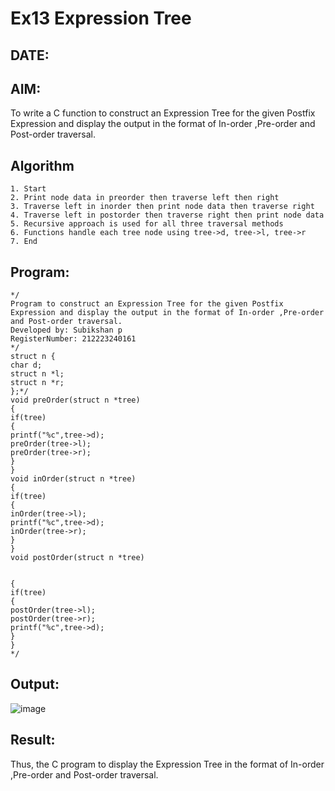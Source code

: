 # Ex13 Expression Tree
## DATE:
## AIM:
To write a C function to construct an Expression Tree for the given Postfix Expression and display the output in the format of In-order ,Pre-order and Post-order traversal.

## Algorithm
```
1. Start 
2. Print node data in preorder then traverse left then right 
3. Traverse left in inorder then print node data then traverse right 
4. Traverse left in postorder then traverse right then print node data 
5. Recursive approach is used for all three traversal methods 
6. Functions handle each tree node using tree->d, tree->l, tree->r 
7. End
```  

## Program:
```
*/
Program to construct an Expression Tree for the given Postfix Expression and display the output in the format of In-order ,Pre-order and Post-order traversal.
Developed by: Subikshan p
RegisterNumber: 212223240161
*/
struct n { 
char d; 
struct n *l; 
struct n *r; 
};*/ 
void preOrder(struct n *tree) 
{ 
if(tree) 
{ 
printf("%c",tree->d); 
preOrder(tree->l); 
preOrder(tree->r); 
} 
} 
void inOrder(struct n *tree) 
{ 
if(tree) 
{ 
inOrder(tree->l); 
printf("%c",tree->d); 
inOrder(tree->r); 
} 
} 
void postOrder(struct n *tree) 
  
  
{ 
if(tree) 
{ 
postOrder(tree->l); 
postOrder(tree->r); 
printf("%c",tree->d); 
} 
}  
*/
```

## Output:

![image](https://github.com/user-attachments/assets/27a061d6-6e2c-440a-9a88-be372777491e)


## Result:
Thus, the C program to display the Expression Tree in the format of In-order ,Pre-order and Post-order traversal.
